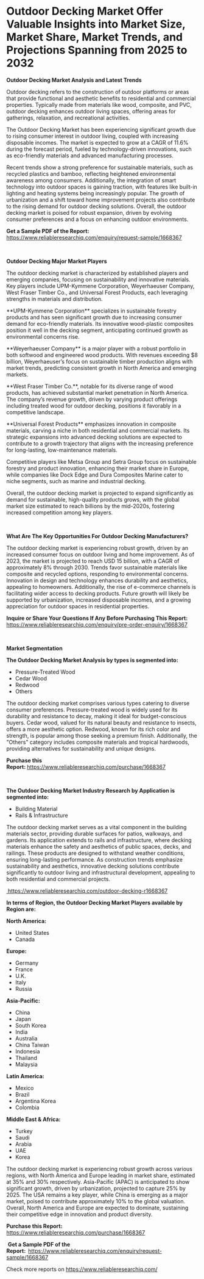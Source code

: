 <p><h1>Outdoor Decking Market Offer Valuable Insights into Market Size, Market Share, Market Trends, and Projections Spanning from 2025 to 2032</h1></p><p><strong>Outdoor Decking Market Analysis and Latest Trends</strong></p>
<p><p>Outdoor decking refers to the construction of outdoor platforms or areas that provide functional and aesthetic benefits to residential and commercial properties. Typically made from materials like wood, composite, and PVC, outdoor decking enhances outdoor living spaces, offering areas for gatherings, relaxation, and recreational activities. </p><p>The Outdoor Decking Market has been experiencing significant growth due to rising consumer interest in outdoor living, coupled with increasing disposable incomes. The market is expected to grow at a CAGR of 11.6% during the forecast period, fueled by technology-driven innovations, such as eco-friendly materials and advanced manufacturing processes. </p><p>Recent trends show a strong preference for sustainable materials, such as recycled plastics and bamboo, reflecting heightened environmental awareness among consumers. Additionally, the integration of smart technology into outdoor spaces is gaining traction, with features like built-in lighting and heating systems being increasingly popular. The growth of urbanization and a shift toward home improvement projects also contribute to the rising demand for outdoor decking solutions. Overall, the outdoor decking market is poised for robust expansion, driven by evolving consumer preferences and a focus on enhancing outdoor environments.</p></p>
<p><strong>Get a Sample PDF of the Report:&nbsp;</strong> <a href="https://www.reliableresearchiq.com/enquiry/request-sample/1668367?utm_campaign=2580&utm_medium=2&utm_source=Github&utm_content=ia&utm_term=06032025&utm_id=outdoor-decking">https://www.reliableresearchiq.com/enquiry/request-sample/1668367</a></p>
<p>&nbsp;</p>
<p><strong>Outdoor Decking Major Market Players</strong></p>
<p><p>The outdoor decking market is characterized by established players and emerging companies, focusing on sustainability and innovative materials. Key players include UPM-Kymmene Corporation, Weyerhaeuser Company, West Fraser Timber Co., and Universal Forest Products, each leveraging strengths in materials and distribution.</p><p>**UPM-Kymmene Corporation** specializes in sustainable forestry products and has seen significant growth due to increasing consumer demand for eco-friendly materials. Its innovative wood-plastic composites position it well in the decking segment, anticipating continued growth as environmental concerns rise.</p><p>**Weyerhaeuser Company** is a major player with a robust portfolio in both softwood and engineered wood products. With revenues exceeding $8 billion, Weyerhaeuser’s focus on sustainable timber production aligns with market trends, predicting consistent growth in North America and emerging markets.</p><p>**West Fraser Timber Co.**, notable for its diverse range of wood products, has achieved substantial market penetration in North America. The company’s revenue growth, driven by varying product offerings including treated wood for outdoor decking, positions it favorably in a competitive landscape.</p><p>**Universal Forest Products** emphasizes innovation in composite materials, carving a niche in both residential and commercial markets. Its strategic expansions into advanced decking solutions are expected to contribute to a growth trajectory that aligns with the increasing preference for long-lasting, low-maintenance materials.</p><p>Competitive players like Metsa Group and Setra Group focus on sustainable forestry and product innovation, enhancing their market share in Europe, while companies like Dock Edge and Dura Composites Marine cater to niche segments, such as marine and industrial decking.</p><p>Overall, the outdoor decking market is projected to expand significantly as demand for sustainable, high-quality products grows, with the global market size estimated to reach billions by the mid-2020s, fostering increased competition among key players.</p></p>
<p>&nbsp;</p>
<p><strong>What Are The Key Opportunities For Outdoor Decking Manufacturers?</strong></p>
<p><p>The outdoor decking market is experiencing robust growth, driven by an increased consumer focus on outdoor living and home improvement. As of 2023, the market is projected to reach USD 15 billion, with a CAGR of approximately 8% through 2030. Trends favor sustainable materials like composite and recycled options, responding to environmental concerns. Innovation in design and technology enhances durability and aesthetics, appealing to homeowners. Additionally, the rise of e-commerce channels is facilitating wider access to decking products. Future growth will likely be supported by urbanization, increased disposable incomes, and a growing appreciation for outdoor spaces in residential properties.</p></p>
<p><strong>Inquire or Share Your Questions If Any Before Purchasing This Report:</strong> <a href="https://www.reliableresearchiq.com/enquiry/pre-order-enquiry/1668367?utm_campaign=2580&utm_medium=2&utm_source=Github&utm_content=ia&utm_term=06032025&utm_id=outdoor-decking">https://www.reliableresearchiq.com/enquiry/pre-order-enquiry/1668367</a></p>
<p>&nbsp;</p>
<p><strong>Market Segmentation</strong></p>
<p><strong>The Outdoor Decking Market Analysis by types is segmented into:</strong></p>
<p><ul><li>Pressure-Treated Wood</li><li>Cedar Wood</li><li>Redwood</li><li>Others</li></ul></p>
<p><p>The outdoor decking market comprises various types catering to diverse consumer preferences. Pressure-treated wood is widely used for its durability and resistance to decay, making it ideal for budget-conscious buyers. Cedar wood, valued for its natural beauty and resistance to insects, offers a more aesthetic option. Redwood, known for its rich color and strength, is popular among those seeking a premium finish. Additionally, the "Others" category includes composite materials and tropical hardwoods, providing alternatives for sustainability and unique designs.</p></p>
<p><strong>Purchase this Report:&nbsp;</strong><a href="https://www.reliableresearchiq.com/purchase/1668367?utm_campaign=2580&utm_medium=2&utm_source=Github&utm_content=ia&utm_term=06032025&utm_id=outdoor-decking">https://www.reliableresearchiq.com/purchase/1668367</a></p>
<p>&nbsp;</p>
<p><strong>The Outdoor Decking Market Industry Research by Application is segmented into:</strong></p>
<p><ul><li>Building Material</li><li>Rails & Infrastructure</li></ul></p>
<p><p>The outdoor decking market serves as a vital component in the building materials sector, providing durable surfaces for patios, walkways, and gardens. Its application extends to rails and infrastructure, where decking materials enhance the safety and aesthetics of public spaces, decks, and railings. These products are designed to withstand weather conditions, ensuring long-lasting performance. As construction trends emphasize sustainability and aesthetics, innovative decking solutions contribute significantly to outdoor living and infrastructural development, appealing to both residential and commercial projects.</p></p>
<p><a href="https://www.reliableresearchiq.com/outdoor-decking-r1668367?utm_campaign=2580&utm_medium=2&utm_source=Github&utm_content=ia&utm_term=06032025&utm_id=outdoor-decking">&nbsp;https://www.reliableresearchiq.com/outdoor-decking-r1668367</a></p>
<p><strong>In terms of Region, the Outdoor Decking Market Players available by Region are:</strong></p>
<p>
    <p> <strong> North America: </strong>
        <ul>
            <li>United States</li>
            <li>Canada</li>
        </ul>
        </p> 
    <p> <strong> Europe: </strong>
        <ul>
            <li>Germany</li>
            <li>France</li>
            <li>U.K.</li>
            <li>Italy</li>
            <li>Russia</li>
        </ul>
        </p> 
    <p> <strong> Asia-Pacific: </strong>
        <ul>
            <li>China</li>
            <li>Japan</li>
            <li>South Korea</li>
            <li>India</li>
            <li>Australia</li>
            <li>China Taiwan</li>
            <li>Indonesia</li>
            <li>Thailand</li>
            <li>Malaysia</li>
        </ul>
        </p> 
    <p> <strong> Latin America: </strong>
        <ul>
            <li>Mexico</li>
            <li>Brazil</li>
            <li>Argentina Korea</li>
            <li>Colombia</li>
        </ul>
        </p> 
    <p> <strong> Middle East & Africa: </strong>
        <ul>
            <li>Turkey</li>
            <li>Saudi</li>
            <li>Arabia</li>
            <li>UAE</li>
            <li>Korea</li>
        </ul>
    </p>
    </p>
<p><p>The outdoor decking market is experiencing robust growth across various regions, with North America and Europe leading in market share, estimated at 35% and 30% respectively. Asia-Pacific (APAC) is anticipated to show significant growth, driven by urbanization, projected to capture 25% by 2025. The USA remains a key player, while China is emerging as a major market, poised to contribute approximately 10% to the global valuation. Overall, North America and Europe are expected to dominate, sustaining their competitive edge in innovation and product diversity.</p></p>
<p><strong>Purchase this Report: </strong><a href="https://www.reliableresearchiq.com/purchase/1668367?utm_campaign=2580&utm_medium=2&utm_source=Github&utm_content=ia&utm_term=06032025&utm_id=outdoor-decking">https://www.reliableresearchiq.com/purchase/1668367</a></p>
<p>&nbsp;<strong>Get a Sample PDF of the Report:&nbsp;&nbsp;</strong><a href="https://www.reliableresearchiq.com/enquiry/request-sample/1668367?utm_campaign=2580&utm_medium=2&utm_source=Github&utm_content=ia&utm_term=06032025&utm_id=outdoor-decking">https://www.reliableresearchiq.com/enquiry/request-sample/1668367</a></p>
<p><strong></strong></p>
<p>Check more reports on <a href="https://www.reliableresearchiq.com/?utm_campaign=2580&utm_medium=2&utm_source=Github&utm_content=ia&utm_term=06032025&utm_id=outdoor-decking">https://www.reliableresearchiq.com/</a></p>